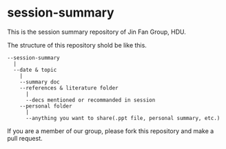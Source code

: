 # session-summary
This is the session summary repository of Jin Fan Group, HDU.

The structure of this repository shold be like this.

```
--session-summary
  |
  --date & topic
    |
    --summary doc
    --references & literature folder
      |
      --decs mentioned or recommanded in session
    --personal folder
      |
      --anything you want to share(.ppt file, personal summary, etc.)
```

If you are a member of our group, please fork this repository and make a pull request.
